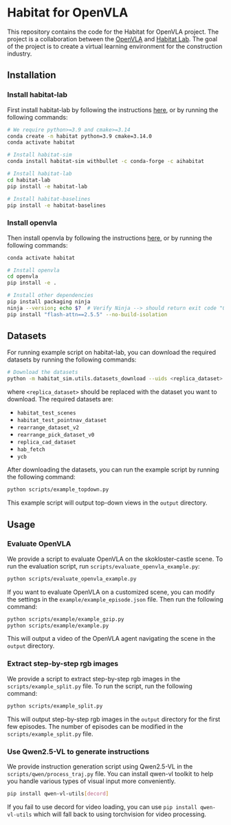# Habitat for OpenVLA

This repository contains the code for the Habitat for OpenVLA project. The project is a collaboration between the [OpenVLA](https://github.com/openvla/openvla) and [Habitat Lab](https://github.com/facebookresearch/habitat-lab). The goal of the project is to create a virtual learning environment for the construction industry.

## Installation

### Install habitat-lab

First install habitat-lab by following the instructions [here](habitat-lab/README.md), or by running the following commands:

```bash
# We require python>=3.9 and cmake>=3.14
conda create -n habitat python=3.9 cmake=3.14.0
conda activate habitat

# Install habitat-sim
conda install habitat-sim withbullet -c conda-forge -c aihabitat

# Install habitat-lab
cd habitat-lab
pip install -e habitat-lab

# Install habitat-baselines
pip install -e habitat-baselines
```

### Install openvla

Then install openvla by following the instructions [here](openvla/README.md), or by running the following commands:

```bash
conda activate habitat

# Install openvla
cd openvla
pip install -e .

# Install other dependencies
pip install packaging ninja
ninja --version; echo $?  # Verify Ninja --> should return exit code "0"
pip install "flash-attn==2.5.5" --no-build-isolation
```

## Datasets

For running example script on habitat-lab, you can download the required datasets by running the following commands:

```bash
# Download the datasets
python -m habitat_sim.utils.datasets_download --uids <replica_dataset> --data-path data
```

where `<replica_dataset>` should be replaced with the dataset you want to download. The required datasets are:

 - `habitat_test_scenes`
 - `habitat_test_pointnav_dataset`
 - `rearrange_dataset_v2`
 - `rearrange_pick_dataset_v0`
 - `replica_cad_dataset`
 - `hab_fetch`
 - `ycb`

After downloading the datasets, you can run the example script by running the following command:

```bash
python scripts/example_topdown.py
```

This example script will output top-down views in the `output` directory.

## Usage

### Evaluate OpenVLA

We provide a script to evaluate OpenVLA on the skokloster-castle scene. To run the evaluation script, run `scripts/evaluate_openvla_example.py`:

```bash
python scripts/evaluate_openvla_example.py
```

If you want to evaluate OpenVLA on a customized scene, you can modify the settings in the `example/example_episode.json` file. Then run the following command:

```bash
python scripts/example/example_gzip.py
python scripts/example/example.py
```

This will output a video of the OpenVLA agent navigating the scene in the `output` directory.

### Extract step-by-step rgb images

We provide a script to extract step-by-step rgb images in the `scripts/example_split.py` file. To run the script, run the following command:

```bash
python scripts/example_split.py
```

This will output step-by-step rgb images in the `output` directory for the first few episodes. The number of episodes can be modified in the `scripts/example_split.py` file.

### Use Qwen2.5-VL to generate instructions

We provide instruction generation script using Qwen2.5-VL in the `scripts/qwen/process_traj.py` file. You can install qwen-vl toolkit to help you handle various types of visual input more conveniently.

```bash
pip install qwen-vl-utils[decord]
```

If you fail to use decord for video loading, you can use `pip install qwen-vl-utils` which will fall back to using torchvision for video processing.
